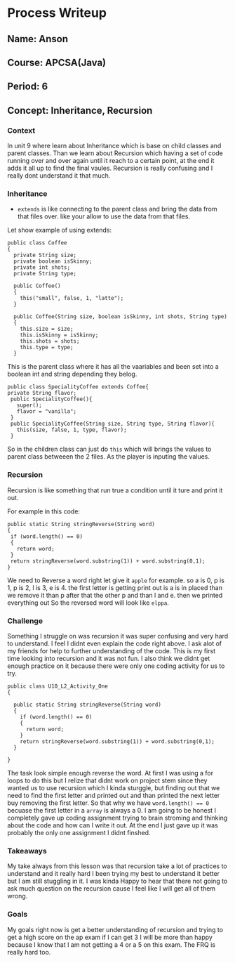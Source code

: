 # Process Writeup

## Name: Anson
## Course: APCSA(Java)
## Period: 6
## Concept:  Inheritance, Recursion

### Context 
 In unit 9 where learn about Inheritance which is base on child classes and parent classes. Than we learn about Recursion which having a set of code running over and over again until it reach to a certain point, at the end it adds it all up to find the final vaules. Recursion is really confusing and I really dont understand it that much.
 
 ### Inheritance
 * ``extends`` is like connecting to the parent class and bring the data from that files over. like your allow to use the data from that files.

Let show example of using extends:

```Js
public class Coffee
{
  private String size;
  private boolean isSkinny;
  private int shots;
  private String type;

  public Coffee()
  {
    this("small", false, 1, "latte");
  }

  public Coffee(String size, boolean isSkinny, int shots, String type)
  {
    this.size = size;
    this.isSkinny = isSkinny;
    this.shots = shots;
    this.type = type;
  }
  ``` 
  This is the parent class where it has all the vaariables and been set into a boolean int and string depending they belog.
  ```Js 
  public class SpecialityCoffee extends Coffee{
  private String flavor;
   public SpecialityCoffee(){
     super();
     flavor = "vanilla";
   }
   public SpecialityCoffee(String size, String type, String flavor){
     this(size, false, 1, type, flavor);
   }
   ``` 
   So in the children class can just do ``this`` which will brings the values to parent class betweeen the 2 files. As the player is inputing the values.
   
   ### Recursion
   Recursion is like something that run true a condition until it ture and print it out.
   
   For example in this code:
   ```JS
   public static String stringReverse(String word)
  {
    if (word.length() == 0)
    {
      return word;
    }
    return stringReverse(word.substring(1)) + word.substring(0,1);
  }
```
We need to Reverse a word right let give it ``apple`` for example. so a is 0, p is 1, p is 2, l is 3, e is 4. the first letter is getting print out is a is in placed than we remove it than p after that the other p and than l and e. then we printed everything out So the reversed word will look like ``elppa``.

### Challenge
Something I struggle on was recursion it was super confusing and very hard to understand. I feel I didnt even explain the code right above. I ask alot of my friends for help to further understanding of the code. This is my first time looking into recursion and it was not fun. I also think we didnt get enough practice on it because there were only one coding activity for us to try.

```JS 
public class U10_L2_Activity_One
{

  public static String stringReverse(String word)
  {
    if (word.length() == 0)
    {
      return word;
    }
    return stringReverse(word.substring(1)) + word.substring(0,1);
  }

}
```
The task look simple enough reverse the word. At first I was using a for loops to do this but I relize that didnt work on project stem since they wanted us to use recursion which I kinda sturggle, but finding out that we need to find the first letter and printed out and than printed the next letter buy removing the first letter. So that why we have ``word.length() == 0`` becuase the first letter in a ``array`` is always a 0. I am going to be honest I completely gave up coding assignment trying to brain stroming and thinking about the code and how can I write it out. At the end I just gave up it was probably the only one assignment I didnt finshed.

### Takeaways
My take always from this lesson was that recursion take a lot of practices to understand and it really hard I been trying my best to understand it better but I am still stuggling in it. I was kinda Happy to hear that there not going to ask much question on the recursion cause I feel like I will get all of them wrong.


### Goals
 My goals right now is get a better understanding of recursion and trying to get a high score on the ap exam if I can get 3  I will be more than happy because I know that I am not getting a 4 or a 5 on this exam. The FRQ is really hard too.



    
